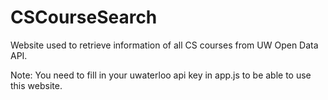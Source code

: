 # CSCourseSearch
Website used to retrieve information of all CS courses from UW Open Data API.

Note: You need to fill in your uwaterloo api key in app.js to be able to use this website.
